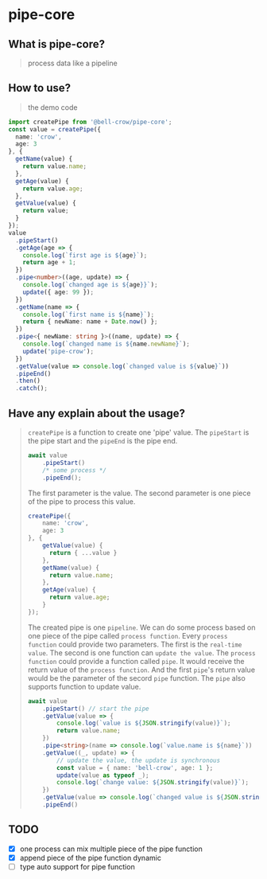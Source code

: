 # pipe-core
## What is pipe-core?
>process data like a pipeline
## How to use?
>the demo code
```typescript
import createPipe from '@bell-crow/pipe-core';
const value = createPipe({
  name: 'crow',
  age: 3
}, {
  getName(value) {
    return value.name;
  },
  getAge(value) {
    return value.age;
  },
  getValue(value) {
    return value;
  }
});
value
  .pipeStart()
  .getAge(age => {
    console.log(`first age is ${age}`);
    return age + 1;
  })
  .pipe<number>((age, update) => {
    console.log(`changed age is ${age}}`);
    update({ age: 99 });
  })
  .getName(name => {
    console.log(`first name is ${name}`);
    return { newName: name + Date.now() };
  })
  .pipe<{ newName: string }>((name, update) => {
    console.log(`changed name is ${name.newName}`);
    update('pipe-crow');
  })
  .getValue(value => console.log(`changed value is ${value}`))
  .pipeEnd()
  .then()
  .catch();
```

## Have any explain about the usage?
> `createPipe` is a function to create one 'pipe' value. The `pipeStart` is the pipe start and the `pipeEnd` is the pipe end.
> ```typescript
> await value
>     .pipeStart()
>     /* some process */
>     .pipeEnd();
> ```
> The first parameter is the value. The second parameter is one piece of the pipe to process this value.
> ```typescript
> createPipe({
>     name: 'crow',
>     age: 3
> }, {
>     getValue(value) {
>       return { ...value }
>     },
>     getName(value) {
>       return value.name;
>     },
>     getAge(value) {
>       return value.age;
>     }
> });
> ```
> The created pipe is one `pipeline`. We can do some process based on one piece of the pipe called `process function`.
> Every `process function` could provide two parameters. The first is the `real-time value`. The second is one function can `update the value`.
> The `process function` could provide a function called `pipe`. It would receive the return value of the `process function`. And the first `pipe`'s return value would be the parameter of the secord `pipe` function. The `pipe` also supports function to update value.
> ```typescript
> await value
>     .pipeStart() // start the pipe
>     .getValue(value => {
>         console.log(`value is ${JSON.stringify(value)}`);
>         return value.name;
>     })
>     .pipe<string>(name => console.log(`value.name is ${name}`))
>     .getValue((_, update) => {
>         // update the value, the update is synchronous
>         const value = { name: 'bell-crow', age: 1 };
>         update(value as typeof _);
>         console.log(`change value: ${JSON.stringify(value)}`);
>     })
>     .getValue(value => console.log(`changed value is ${JSON.stringify(value)}`))
>     .pipeEnd()
> ```


## TODO

* [x] one process can mix multiple piece of the pipe function
* [x] append piece of the pipe function dynamic
* [ ] type auto support for pipe function
